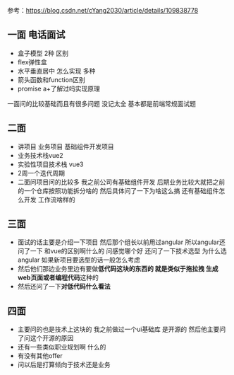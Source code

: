 参考：https://blog.csdn.net/cYang2030/article/details/109838778


## 一面 电话面试
* 盒子模型 2种 区别
* flex弹性盒
* 水平垂直居中 怎么实现 多种
* 箭头函数和function区别
* promise a+了解过吗实现原理

一面问的比较基础而且有很多问题 没记太全 基本都是前端常规面试题

## 二面
* 讲项目 业务项目 基础组件开发项目
* 业务技术栈vue2
* 实验性项目技术栈 vue3
* 2周一个迭代周期
* 二面问项目问的比较多 我之前公司有基础组件开发 后期业务比较大就把之前的一个仓库按照功能拆分啥的 然后具体问了一下为啥这么搞 还有基础组件怎么开发 工作流啥样的

## 三面
* 面试的话主要是介绍一下项目 然后那个组长以前用过angular 所以angular还问了一下 和vue的区别啊什么的 问感觉哪个好 还问了一下技术选型 为什么选angular 如果新项目要选型的话一般怎么考虑
* 然后他们那边业务里边有要做**低代码这块的东西的 就是类似于拖拉拽 生成web页面或者编程代码**这种的
* 然后还问了一下**对低代码什么看法**

## 四面
* 主要问的也是技术上这块的 我之前做过一个ui基础库 是开源的 然后他主要问了问这个开源的原因 
* 还有一些类似职业规划啊 什么的 
* 有没有其他offer 
* 问以后是打算倾向于技术还是业务





